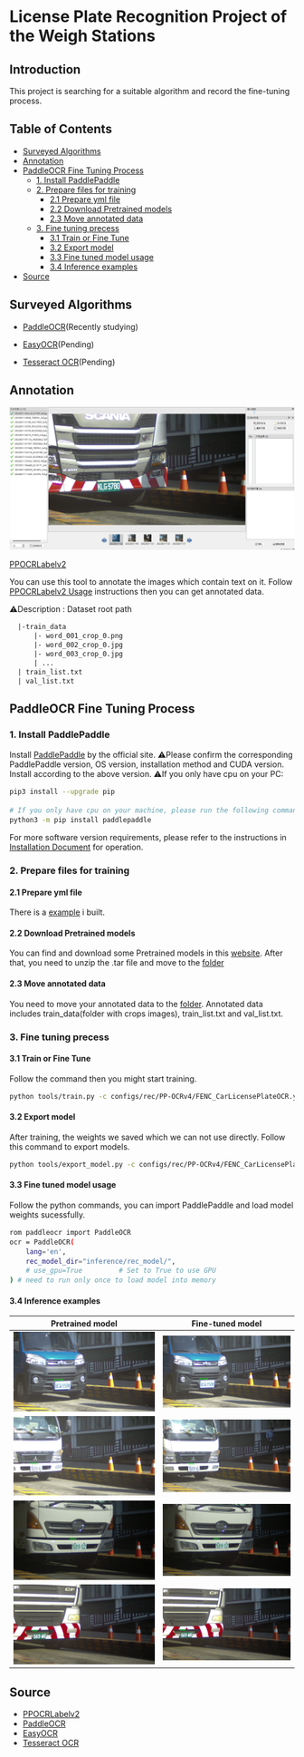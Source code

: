 # License Plate Recognition Project of the Weigh Stations

## Introduction

This project is searching for a suitable algorithm and record the fine-tuning process.

## Table of Contents

* [Surveyed Algorithms](#surveyed-algorithms)
* [Annotation](#annotation)
* [PaddleOCR Fine Tuning Process](#paddleocr-fine-tuning-process)
    * [1. Install PaddlePaddle](#1-install-paddlepaddle)
    * [2. Prepare files for training](#2-prepare-files-for-training)
        * [2.1 Prepare yml file](#21-prepare-yml-file)
        * [2.2 Download Pretrained models](#22-download-pretrained-models)
        * [2.3 Move annotated data](#23-move-annotated-data)
    * [3. Fine tuning precess](#3-fine-tuning-precess)  
        * [3.1 Train or Fine Tune](#31-train-or-fine-tune)
        * [3.2 Export model](#32-export-model)
        * [3.3 Fine tuned model usage](#33-fine-tuned-model-usage)
        * [3.4 Inference examples](#34-inference-examples)
* [Source](#source)

## Surveyed Algorithms

- [PaddleOCR](https://github.com/PaddlePaddle/PaddleOCR)(Recently studying)

- [EasyOCR](https://github.com/JaidedAI/EasyOCR)(Pending)

- [Tesseract OCR](https://github.com/tesseract-ocr/tesseract)(Pending)

## Annotation

<div align="center">
    <img src="./screenshot/PPOCRLabelv2 ui.png">
</div>

[PPOCRLabelv2](https://github.com/PFCCLab/PPOCRLabel?tab=readme-ov-file)

You can use this tool to annotate the images which contain text on it. Follow [PPOCRLabelv2 Usage](https://github.com/PFCCLab/PPOCRLabel?tab=readme-ov-file#2-usage) instructions then you can get annotated data.

⚠️Description : Dataset root path
  ```
    |-train_data
        |- word_001_crop_0.png
        |- word_002_crop_0.jpg
        |- word_003_crop_0.jpg
        | ...
    | train_list.txt
    | val_list.txt
  ```

## PaddleOCR Fine Tuning Process

### 1. Install PaddlePaddle

Install [PaddlePaddle](https://www.paddlepaddle.org.cn/en) by the official site. 
⚠️Please confirm the corresponding PaddlePaddle version, OS version, installation method and CUDA version. Install according to the above version.
⚠️If you only have cpu on your PC:
```bash
pip3 install --upgrade pip

# If you only have cpu on your machine, please run the following command to install
python3 -m pip install paddlepaddle
```
For more software version requirements, please refer to the instructions in [Installation Document](https://www.paddlepaddle.org.cn/install/quick) for operation.

### 2. Prepare files for training

#### 2.1 Prepare yml file

There is a [example](configs/rec/PP-OCRv4/FENC_CarLicensePlateOCR.yml) i built.

#### 2.2 Download Pretrained models

You can find and download some Pretrained models in this [website](https://paddlepaddle.github.io/PaddleOCR/latest/ppocr/model_list.html). After that, you need to unzip the .tar file and move to the [folder](pretrained_models/)

#### 2.3 Move annotated data

You need to move your annotated data to the [folder](data/). Annotated data includes train_data(folder with crops images), train_list.txt and val_list.txt.


### 3. Fine tuning precess

#### 3.1 Train or Fine Tune

Follow the command then you might start training.
```bash
python tools/train.py -c configs/rec/PP-OCRv4/FENC_CarLicensePlateOCR.yml
```

#### 3.2 Export model

After training, the weights we saved which we can not use directly. Follow this command to export models.
```bash
python tools/export_model.py -c configs/rec/PP-OCRv4/FENC_CarLicensePlateOCR.yml -o Global.pretrained_model=./output/FENC_CarLicensePlateOCR/latest.pdparams  Global.save_inference_dir=./inference/rec_model/
```

#### 3.3 Fine tuned model usage

Follow the python commands, you can import PaddlePaddle and load model weights sucessfully.
```bash
rom paddleocr import PaddleOCR
ocr = PaddleOCR(
    lang='en',
    rec_model_dir="inference/rec_model/",
    # use_gpu=True         # Set to True to use GPU
) # need to run only once to load model into memory
```
#### 3.4 Inference examples

|                  Pretrained model                   |                Fine-tuned model                |
| :-------------------------------------------------: | :--------------------------------------------: |
|  <img src="./screenshot/202283115729_BCQ3588_full_0.jpg" width="100%"/>   | <img src="./screenshot/202283115729_BCQ3588_full_1.jpg" width="100%"/> |
| <img src="./screenshot/2022831151548_7609VL_full_0.jpg" width="100%"/> |  <img src="./screenshot/202283114508_7609VL_full_1.jpg" width="100%"/>  |
|  <img src="./screenshot/2022831153832_589S2_full_0.jpg" width="100%"/>   | <img src="./screenshot/2022831153832_589S2_full_1.jpg" width="100%"/> |
| <img src="./screenshot/2022831171239_565W6_full_0.jpg" width="100%"/> |  <img src="./screenshot/2022831171239_565W6_full_1.jpg" width="100%"/>  |


## Source

- [PPOCRLabelv2](https://github.com/PFCCLab/PPOCRLabel?tab=readme-ov-file)
- [PaddleOCR](https://github.com/PaddlePaddle/PaddleOCR)
- [EasyOCR](https://github.com/JaidedAI/EasyOCR)
- [Tesseract OCR](https://github.com/tesseract-ocr/tesseract)

